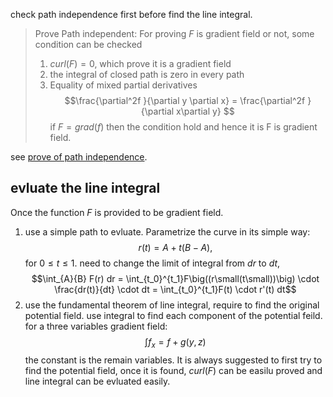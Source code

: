 check path independence first before find the line integral.
> Prove Path independent:
> For proving $F$ is gradient field or not, some condition can be checked
> 1. $curl(F) = 0$, which prove it is a gradient field
> 2.  the integral of closed path is zero in every path
> 3. Equality of mixed partial derivatives
> $$\frac{\partial^2f }{\partial y \partial x} = \frac{\partial^2f }{\partial x\partial y}   $$
> if $F =grad(f)$ then the condition hold and hence it is F is gradient field.

see [prove of path independence](./line_integral.md).

## evluate the line integral
Once the function $F$ is provided to be gradient field.
1. use a simple path to evluate. Parametrize the curve in its simple way: $$r(t) 
   = A + t(B-A),$$ for $0≤t≤1$.
   need to change the limit of integral from $dr$ to $dt$, $$\int_{A}{B} F(r) dr 
   = \int_{t_0}^{t_1}F\big((r\small(t\small))\big) \cdot \frac{dr(t)}{dt} \cdot 
   dt = \int_{t_0}^{t_1}F(t) \cdot r'(t) dt$$
2. use the fundamental theorem of line integral, require to find the original 
   potential field.
   use integral to find each component of the potential feild.
   for a three variables gradient field:
   $$\int f_x = f + g(y,z)$$
   the constant is the remain variables.
It is always suggested to first try to find the potential field, once it is 
found, $curl(F)$ can be easilu proved and line integral can be evluated easily.



